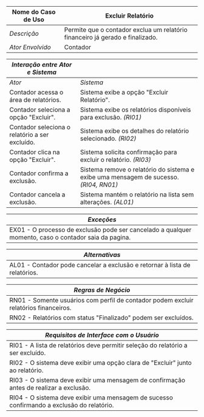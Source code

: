 | Nome do Caso de Uso       | Excluir Relatório |
|---------------------------|--------------------------------------------------|
| *Descrição*               | Permite que o contador exclua um relatório financeiro já gerado e finalizado. |
| *Ator Envolvido*          | Contador |

| *Interação entre Ator e Sistema*       |                                                  |
|----------------------------------------|--------------------------------------------------|
| *Ator*                                 | *Sistema*                                        |
| Contador acessa o área de relatórios. | Sistema exibe a  opção "Excluir Relatório". |
| Contador seleciona a opção "Excluir".  | Sistema exibe os relatórios disponíveis para exclusão. *(RI01)* |
| Contador seleciona o relatório a ser excluído. | Sistema exibe os detalhes do relatório selecionado. *(RI02)* |
| Contador clica na opção "Excluir".     | Sistema solicita confirmação para excluir o relatório. *(RI03)* |
| Contador confirma a exclusão.          | Sistema remove o relatório do sistema e exibe uma mensagem de sucesso. *(RI04, RN01)* |
| Contador cancela a exclusão.           | Sistema mantém o relatório na lista sem alterações. *(AL01)* |

| *Exceções* |
|------------|
| EX01 - O processo de exclusão pode ser cancelado a qualquer momento, caso o contador saia da pagina. |

| *Alternativas* |
|----------------|
| AL01 - Contador pode cancelar a exclusão e retornar à lista de relatórios. |

| *Regras de Negócio* |
|---------------------|
| RN01 - Somente usuários com perfil de contador podem excluir relatórios financeiros. |
| RN02 - Relatórios com status "Finalizado" podem ser excluídos. |

| *Requisitos de Interface com o Usuário* |
|------------------------------------------|
| RI01 - A lista de relatórios deve permitir seleção do relatório a ser excluído. |
| RI02 - O sistema deve exibir uma opção clara de "Excluir" junto ao relatório. |
| RI03 - O sistema deve exibir uma mensagem de confirmação antes de realizar a exclusão. |
| RI04 - O sistema deve exibir uma mensagem de sucesso confirmando a exclusão do relatório. |
